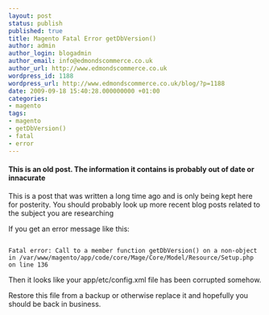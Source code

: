 ```yaml
---
layout: post
status: publish
published: true
title: Magento Fatal Error getDbVersion()
author: admin
author_login: blogadmin
author_email: info@edmondscommerce.co.uk
author_url: http://www.edmondscommerce.co.uk
wordpress_id: 1188
wordpress_url: http://www.edmondscommerce.co.uk/blog/?p=1188
date: 2009-09-18 15:40:28.000000000 +01:00
categories:
- magento
tags:
- magento
- getDbVersion()
- fatal
- error
---
```

<div class="oldpost"><h4>This is an old post. The information it contains is probably out of date or innacurate</h4>
<p>
This is a post that was written a long time ago and is only being kept here for posterity.
You should probably look up more recent blog posts related to the subject you are researching
</p>
</div>
If you get an error message like this:

```

Fatal error: Call to a member function getDbVersion() on a non-object in /var/www/magento/app/code/core/Mage/Core/Model/Resource/Setup.php on line 136

```

Then it looks like your app/etc/config.xml file has been corrupted somehow. 

Restore this file from a backup or otherwise replace it and hopefully you should be back in business.
